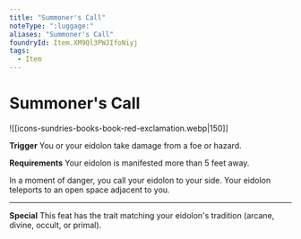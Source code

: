 ```yaml
---
title: "Summoner's Call"
noteType: ":luggage:"
aliases: "Summoner's Call"
foundryId: Item.XM9Ql3PWJIfoNiyj
tags:
  - Item
---
```


# Summoner's Call
![[icons-sundries-books-book-red-exclamation.webp|150]]

**Trigger** You or your eidolon take damage from a foe or hazard.

**Requirements** Your eidolon is manifested more than 5 feet away.

In a moment of danger, you call your eidolon to your side. Your eidolon teleports to an open space adjacent to you.

* * *

**Special** This feat has the trait matching your eidolon's tradition (arcane, divine, occult, or primal).
